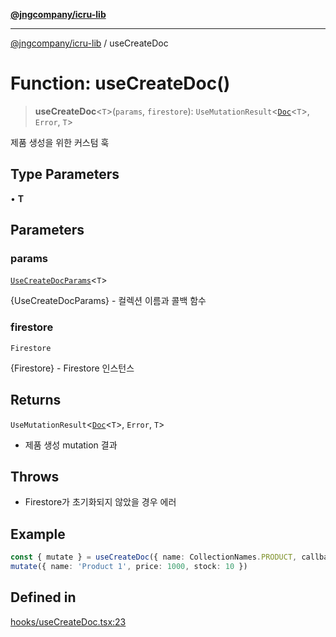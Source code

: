 [**@jngcompany/icru-lib**](../README.md)

***

[@jngcompany/icru-lib](../globals.md) / useCreateDoc

# Function: useCreateDoc()

> **useCreateDoc**\<`T`\>(`params`, `firestore`): `UseMutationResult`\<[`Doc`](../interfaces/Doc.md)\<`T`\>, `Error`, `T`\>

제품 생성을 위한 커스텀 훅

## Type Parameters

• **T**

## Parameters

### params

[`UseCreateDocParams`](../interfaces/UseCreateDocParams.md)\<`T`\>

{UseCreateDocParams<T>} - 컬렉션 이름과 콜백 함수

### firestore

`Firestore`

{Firestore} - Firestore 인스턴스

## Returns

`UseMutationResult`\<[`Doc`](../interfaces/Doc.md)\<`T`\>, `Error`, `T`\>

- 제품 생성 mutation 결과

## Throws

- Firestore가 초기화되지 않았을 경우 에러

## Example

```ts
const { mutate } = useCreateDoc({ name: CollectionNames.PRODUCT, callback: (doc) => { console.log(doc) } })
mutate({ name: 'Product 1', price: 1000, stock: 10 })
```

## Defined in

[hooks/useCreateDoc.tsx:23](https://github.com/jngcompany/icru-lib/blob/d5809ceca7cec295ab2df61cd05dc96c0f11bd66/src/hooks/useCreateDoc.tsx#L23)
